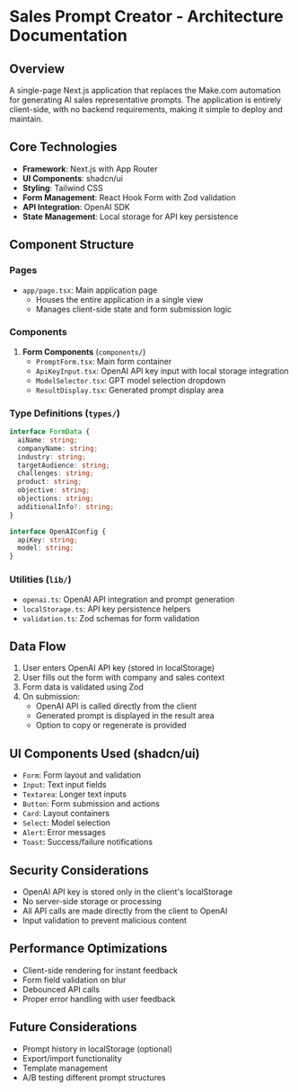 # Sales Prompt Creator - Architecture Documentation

## Overview
A single-page Next.js application that replaces the Make.com automation for generating AI sales representative prompts. The application is entirely client-side, with no backend requirements, making it simple to deploy and maintain.

## Core Technologies
- **Framework**: Next.js with App Router
- **UI Components**: shadcn/ui
- **Styling**: Tailwind CSS
- **Form Management**: React Hook Form with Zod validation
- **API Integration**: OpenAI SDK
- **State Management**: Local storage for API key persistence

## Component Structure

### Pages
- `app/page.tsx`: Main application page
  - Houses the entire application in a single view
  - Manages client-side state and form submission logic

### Components
1. **Form Components** (`components/`)
   - `PromptForm.tsx`: Main form container
   - `ApiKeyInput.tsx`: OpenAI API key input with local storage integration
   - `ModelSelector.tsx`: GPT model selection dropdown
   - `ResultDisplay.tsx`: Generated prompt display area

### Type Definitions (`types/`)
```typescript
interface FormData {
  aiName: string;
  companyName: string;
  industry: string;
  targetAudience: string;
  challenges: string;
  product: string;
  objective: string;
  objections: string;
  additionalInfo?: string;
}

interface OpenAIConfig {
  apiKey: string;
  model: string;
}
```

### Utilities (`lib/`)
- `openai.ts`: OpenAI API integration and prompt generation
- `localStorage.ts`: API key persistence helpers
- `validation.ts`: Zod schemas for form validation

## Data Flow
1. User enters OpenAI API key (stored in localStorage)
2. User fills out the form with company and sales context
3. Form data is validated using Zod
4. On submission:
   - OpenAI API is called directly from the client
   - Generated prompt is displayed in the result area
   - Option to copy or regenerate is provided

## UI Components Used (shadcn/ui)
- `Form`: Form layout and validation
- `Input`: Text input fields
- `Textarea`: Longer text inputs
- `Button`: Form submission and actions
- `Card`: Layout containers
- `Select`: Model selection
- `Alert`: Error messages
- `Toast`: Success/failure notifications

## Security Considerations
- OpenAI API key is stored only in the client's localStorage
- No server-side storage or processing
- All API calls are made directly from the client to OpenAI
- Input validation to prevent malicious content

## Performance Optimizations
- Client-side rendering for instant feedback
- Form field validation on blur
- Debounced API calls
- Proper error handling with user feedback

## Future Considerations
- Prompt history in localStorage (optional)
- Export/import functionality
- Template management
- A/B testing different prompt structures
